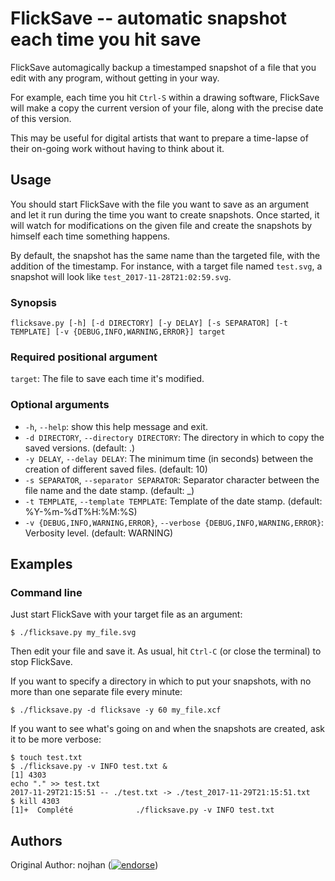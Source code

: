 FlickSave -- automatic snapshot each time you hit save
======================================================

FlickSave automagically backup a timestamped snapshot of a file that you edit with any program, without getting in your way.

For example, each time you hit `Ctrl-S` within a drawing software,
FlickSave will make a copy the current version of your file,
along with the precise date of this version.

This may be useful for digital artists that want to prepare a time-lapse of their on-going work without having to think about it.

## Usage

You should start FlickSave with the file you want to save as an argument
and let it run during the time you want to create snapshots.
Once started, it will watch for modifications on the given file
and create the snapshots by himself each time something happens.

By default, the snapshot has the same name than the targeted file, with the addition of the timestamp.
For instance, with a target file named `test.svg`, a snapshot will look like `test_2017-11-28T21:02:59.svg`.

### Synopsis

`flicksave.py [-h] [-d DIRECTORY] [-y DELAY] [-s SEPARATOR] [-t TEMPLATE] [-v {DEBUG,INFO,WARNING,ERROR}] target`

### Required positional argument

`target`: The file to save each time it's modified.

### Optional arguments

* `-h`, `--help`: show this help message and exit.
* `-d DIRECTORY`, `--directory DIRECTORY`: The directory in which to copy the saved versions.  (default: .)
* `-y DELAY`, `--delay DELAY`: The minimum time (in seconds) between the creation of different saved files. (default: 10)
* `-s SEPARATOR`, `--separator SEPARATOR`: Separator character between the file name and the date stamp. (default: _)
* `-t TEMPLATE`, `--template TEMPLATE`: Template of the date stamp. (default: %Y-%m-%dT%H:%M:%S)
* `-v {DEBUG,INFO,WARNING,ERROR}`, `--verbose {DEBUG,INFO,WARNING,ERROR}`: Verbosity level. (default: WARNING) 


## Examples

### Command line

Just start FlickSave with your target file as an argument:

    $ ./flicksave.py my_file.svg

Then edit your file and save it.
As usual, hit `Ctrl-C` (or close the terminal) to stop FlickSave.

If you want to specify a directory in which to put your snapshots,  with no more than one separate file every minute:

    $ ./flicksave.py -d flicksave -y 60 my_file.xcf

If you want to see what's going on and when the snapshots are created, ask it to be more verbose:

    $ touch test.txt
    $ ./flicksave.py -v INFO test.txt &
    [1] 4303
    echo "." >> test.txt
    2017-11-29T21:15:51 -- ./test.txt -> ./test_2017-11-29T21:15:51.txt
    $ kill 4303
    [1]+  Complété              ./flicksave.py -v INFO test.txt


## Authors

Original Author: nojhan ([![endorse](https://api.coderwall.com/nojhan/endorsecount.png)](https://coderwall.com/nojhan))
